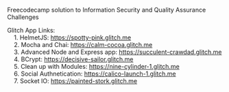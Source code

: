 Freecodecamp solution to Information Security and Quality Assurance Challenges    
    
Glitch App Links:    
&nbsp;&nbsp;&nbsp;&nbsp;1. HelmetJS: https://spotty-pink.glitch.me   
&nbsp;&nbsp;&nbsp;&nbsp;2. Mocha and Chai: https://calm-cocoa.glitch.me   
&nbsp;&nbsp;&nbsp;&nbsp;3. Advanced Node and Express app: https://succulent-crawdad.glitch.me   
&nbsp;&nbsp;&nbsp;&nbsp;4. BCrypt: https://decisive-sailor.glitch.me   
&nbsp;&nbsp;&nbsp;&nbsp;5. Clean up with Modules: https://nine-cylinder-1.glitch.me    
&nbsp;&nbsp;&nbsp;&nbsp;6. Social Authnetication: https://calico-launch-1.glitch.me    
&nbsp;&nbsp;&nbsp;&nbsp;7. Socket IO: https://painted-stork.glitch.me    
